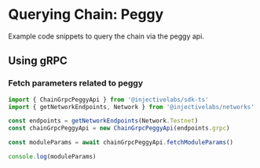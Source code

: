 # Querying Chain: Peggy

Example code snippets to query the chain via the peggy api.

## Using gRPC

### Fetch parameters related to peggy

```ts
import { ChainGrpcPeggyApi } from '@injectivelabs/sdk-ts'
import { getNetworkEndpoints, Network } from '@injectivelabs/networks'

const endpoints = getNetworkEndpoints(Network.Testnet)
const chainGrpcPeggyApi = new ChainGrpcPeggyApi(endpoints.grpc)

const moduleParams = await chainGrpcPeggyApi.fetchModuleParams()

console.log(moduleParams)
```

